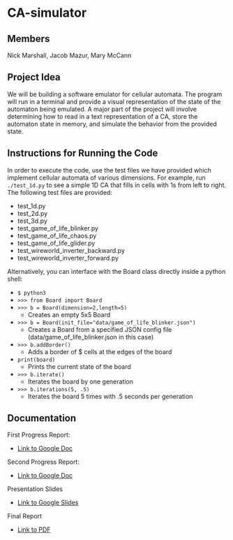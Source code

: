 # CA-simulator

## Members
Nick Marshall, Jacob Mazur, Mary McCann

## Project Idea
We will be building a software emulator for cellular automata. The program will run in a terminal and provide a visual representation of the state of the automaton being emulated. A major part of the project will involve determining how to read in a text representation of a CA, store the automaton state in memory, and simulate the behavior from the provided state.

## Instructions for Running the Code
In order to execute the code, use the test files we have provided which implement cellular automata of various dimensions. For example, run ```./test_1d.py``` to see a simple 1D CA that fills in cells with 1s from left to right. The following test files are provided:
- test_1d.py
- test_2d.py
- test_3d.py
- test_game_of_life_blinker.py 
- test_game_of_life_chaos.py
- test_game_of_life_glider.py
- test_wireworld_inverter_backward.py
- test_wireworld_inverter_forward.py

Alternatively, you can interface with the Board class directly inside a python shell:
- ```$ python3```
- ```>>> from Board import Board```
- ```>>> b = Board(dimension=2,length=5)```
  - Creates an empty 5x5 Board
- ```>>> b = Board(init_file="data/game_of_life_blinker.json")```
  - Creates a Board from a specified JSON config file (data/game_of_life_blinker.json in this case)
- ```>>> b.addBorder()```
  - Adds a border of $ cells at the edges of the board
- ```print(board)```
  - Prints the current state of the board
- ```>>> b.iterate()```
  - Iterates the board by one generation
- ```>>> b.iterations(5, .5)```
  - Iterates the board 5 times with .5 seconds per generation
## Documentation
First Progress Report:
- [Link to Google Doc](https://docs.google.com/document/d/1y39QktQpo54GqGPqDYo-eAqYU1BLYIeka3R_D4U9WtE/edit?usp=sharing)

Second Progress Report:
- [Link to Google Doc](https://docs.google.com/document/d/1_EfxgBAqRC_GcodutS2VJ86j_b47td_2m0iGsq_8L4I/edit?usp=sharing)

Presentation Slides
- [Link to Google Slides](https://docs.google.com/presentation/d/1oNxd8QKMqQlQdnTD0Dkyd0wEhAuaZhLaGBBZFpyPTvA/edit?usp=sharing)

Final Report 
- [Link to PDF](ExoticProject.pdf)
